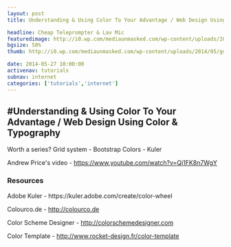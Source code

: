 ```yaml
---
layout: post
title: Understanding & Using Color To Your Advantage / Web Design Using Color & Typography

headline: Cheap Teleprompter & Lav Mic
featuredimage: http://i0.wp.com/mediaunmasked.com/wp-content/uploads/2014/05/gulpjs.jpg?zoom=1.5&resize=1920%2C1080
bgsize: 50%
thumb: http://i0.wp.com/mediaunmasked.com/wp-content/uploads/2014/05/gulpjs.jpg?zoom=1.5&resize=1920%2C1080

date: 2014-05-27 10:00:00
activenav: tutorials
subnav: internet
categories: ['tutorials','internet']
---
```

#Understanding & Using Color To Your Advantage / Web Design Using Color & Typography
---


Worth a series?
Grid system - Bootstrap
Colors - Kuler


Andrew Price's video - https://www.youtube.com/watch?v=Qj1FK8n7WgY
<h3>Resources</h3>
Adobe Kuler - https://kuler.adobe.com/create/color-wheel

Colourco.de - http://colourco.de

Color Scheme Designer - http://colorschemedesigner.com

Color Template - http://www.rocket-design.fr/color-template

&nbsp;